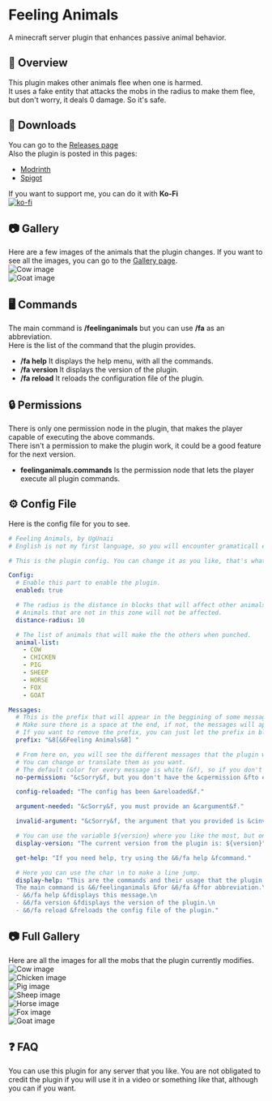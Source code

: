 # Feeling Animals  
A minecraft server plugin that enhances passive animal behavior.

## 📰 Overview  
This plugin makes other animals flee when one is harmed.  
It uses a fake entity that attacks the mobs in the radius to make them flee, but don't worry, it deals 0 damage. So it's safe.  


## 💾 Downloads  
You can go to the [Releases page](https://github.com/UgUnaii/FeelingAnimals/releases)  
Also the plugin is posted in this pages:
 - [Modrinth](https://modrinth.com/plugin/feeling-animals)
 - [Spigot]()

If you want to support me, you can do it with **Ko-Fi**  
[![ko-fi](https://ko-fi.com/img/githubbutton_sm.svg)](https://ko-fi.com/B0B3NEIFJ)

## 📷 Gallery  
Here are a few images of the animals that the plugin changes. If you want to see all the images, you can go to the [Gallery page](https://github.com/UgUnaii/FeelingAnimals/tree/main#-full-gallery).  
![Cow image](https://cdn-raw.modrinth.com/data/r7gLMvcl/images/d9303cc531b62fd2b6665c66e70993eb010e8f3c.gif)  
![Goat image](https://cdn-raw.modrinth.com/data/r7gLMvcl/images/0e0a5968c834e172419064ba6d02772ae7409672.gif)  

## 🖥️ Commands  
The main command is **/feelinganimals** but you can use **/fa** as an abbreviation.  
Here is the list of the command that the plugin provides.  
 - **/fa help** It displays the help menu, with all the commands.  
 - **/fa version** It displays the version of the plugin.  
 - **/fa reload** It reloads the configuration file of the plugin.  

## 🔒 Permissions  
There is only one permission node in the plugin, that makes the player capable of executing the above commands.  
There isn't a permission to make the plugin work, it could be a good feature for the next version.  
 - **feelinganimals.commands** Is the permission node that lets the player execute all plugin commands.  

## ⚙️ Config File
Here is the config file for you to see.  
```yaml
# Feeling Animals, by UgUnaii
# English is not my first language, so you will encounter gramaticall errors. Please don't mind.

# This is the plugin config. You can change it as you like, that's what it is for.

Config:
  # Enable this part to enable the plugin.
  enabled: true

  # The radius is the distance in blocks that will affect other animals and make them also flee.
  # Animals that are not in this zone will not be affected.
  distance-radius: 10

  # The list of animals that will make the the others when punched.
  animal-list:
    - COW
    - CHICKEN
    - PIG
    - SHEEP
    - HORSE
    - FOX
    - GOAT

Messages:
  # This is the prefix that will appear in the beggining of some messages of the plugin.
  # Make sure there is a space at the end, if not, the messages will appear next to the prefix without a space.
  # If you want to remove the prefix, you can just let the prefix in blank, just like this "".
  prefix: "&8[&6Feeling Animals&8] "

  # From here on, you will see the different messages that the plugin will send.
  # You can change or translate them as you want.
  # The default color for every message is white (&f), so if you don't put a color indicator in the beggining of a message, it will be white.
  no-permission: "&cSorry&f, but you don't have the &cpermission &fto execute this command."

  config-reloaded: "The config has been &areloaded&f."

  argument-needed: "&cSorry&f, you must provide an &cargument&f."

  invalid-argument: "&cSorry&f, the argument that you provided is &cinvalid&f."

  # You can use the variable ${version} where you like the most, but only in this message, in the others will not work.
  display-version: "The current version from the plugin is: ${version}"

  get-help: "If you need help, try using the &6/fa help &fcommand."

  # Here you can use the char \n to make a line jump.
  display-help: "This are the commands and their usage that the plugin provides.\n
  The main command is &6/feelinganimals &for &6/fa &ffor abbreviation.\n
  - &6/fa help &fdisplays this message.\n
  - &6/fa version &fdisplays the version of the plugin.\n
  - &6/fa reload &freloads the config file of the plugin."
```

## 📷 Full Gallery  
Here are all the images for all the mobs that the plugin currently modifies.  
![Cow image](https://cdn-raw.modrinth.com/data/r7gLMvcl/images/d9303cc531b62fd2b6665c66e70993eb010e8f3c.gif)  
![Chicken image](https://cdn-raw.modrinth.com/data/r7gLMvcl/images/3636af0336e37a66d948f03ba35a5e2c62ff8e05.gif)  
![Pig image](https://cdn-raw.modrinth.com/data/r7gLMvcl/images/3b909cf20cbd53c7127128a7f002d7104dccdc9a.gif)  
![Sheep image](https://cdn-raw.modrinth.com/data/r7gLMvcl/images/c082f2ff167da1139e2ab255bca284371eb3780f.gif)  
![Horse image](https://cdn-raw.modrinth.com/data/r7gLMvcl/images/3e15df63e77c95a96753023e12ef648bf8ce6422.gif)  
![Fox image](https://cdn-raw.modrinth.com/data/r7gLMvcl/images/91cd69d02b19ec5956809584c3c7bb390ef8cae5.gif)  
![Goat image](https://cdn-raw.modrinth.com/data/r7gLMvcl/images/0e0a5968c834e172419064ba6d02772ae7409672.gif)  

## ❓ FAQ 
You can use this plugin for any server that you like. 
You are not obligated to credit the plugin if you will use it in a video or something like that, although you can if you want.
